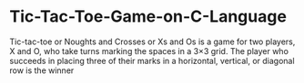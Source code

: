 # Tic-Tac-Toe-Game-on-C-Language
Tic-tac-toe or Noughts and Crosses or Xs and Os is a game for two players, X and O, who take turns marking the spaces in a 3×3 grid. The player who succeeds in placing three of their marks in a horizontal, vertical, or diagonal row is the winner
